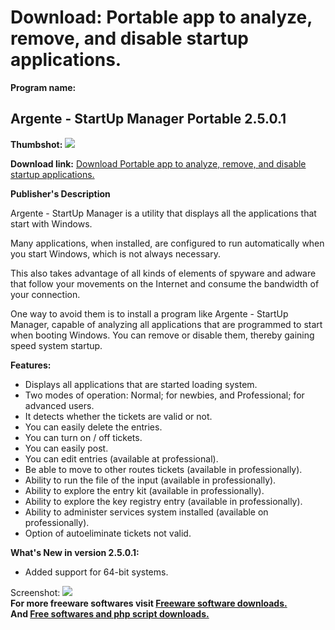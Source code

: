 # Download: Portable app to analyze, remove, and disable startup applications.

**Program name:**

## Argente - StartUp Manager Portable 2.5.0.1

  
**Thumbshot:** ![](http://www.freewarefiles.com/screenshot/argstartupmngr_md.jpg)   
  
**Download link:** [Download Portable app to analyze, remove, and disable startup applications.](http://freesoftwares.boysofts.com/Argente-StartUp-Manager-Portable_program_59062.html)  
  


**Publisher's Description**  
  


Argente - StartUp Manager is a utility that displays all the applications that start with Windows. 

Many applications, when installed, are configured to run automatically when you start Windows, which is not always necessary.

This also takes advantage of all kinds of elements of spyware and adware that follow your movements on the Internet and consume the bandwidth of your connection.

One way to avoid them is to install a program like Argente - StartUp Manager, capable of analyzing all applications that are programmed to start when booting Windows. You can remove or disable them, thereby gaining speed system startup.

**Features:**

  * Displays all applications that are started loading system. 
  * Two modes of operation: Normal; for newbies, and Professional; for advanced users. 
  * It detects whether the tickets are valid or not. 
  * You can easily delete the entries. 
  * You can turn on / off tickets. 
  * You can easily post. 
  * You can edit entries (available at professional). 
  * Be able to move to other routes tickets (available in professionally). 
  * Ability to run the file of the input (available in professionally). 
  * Ability to explore the entry kit (available in professionally). 
  * Ability to explore the key registry entry (available in professionally). 
  * Ability to administer services system installed (available on professionally). 
  * Option of autoeliminate tickets not valid. 

**What's New in version 2.5.0.1:**

  * Added support for 64-bit systems. 

  
  
Screenshot: ![](http://www.freewarefiles.com/screenshot/argstartupmngr.jpg)   
**For more freeware softwares visit [Freeware software downloads.](http://freesoftwares.boysofts.com/)**   
**And [Free softwares and php script downloads.](http://www.boysofts.com/)**
